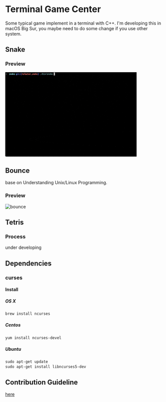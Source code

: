 # Terminal Game Center
Some typical game implement in a terminal with C++. I'm developing this in macOS Big Sur, you maybe need to do some change if you use other system.

## Snake

### Preview
![snake](snake/img/snake.gif)

## Bounce
base on Understanding Unix/Linux Programming.

### Preview
![bounce](bounce/img/bounce.gif)

## Tetris

### Process
under developing

## Dependencies

### curses

#### Install

##### OS X
```
brew install ncurses
```

##### Centos
`yum install ncurses-devel`

##### Ubuntu
```
sudo apt-get update
sudo apt-get install libncurses5-dev
```

## Contribution Guideline
[here](https://github.com/superxcgm/terminal_game_center/wiki/Contribution-Guideline)
